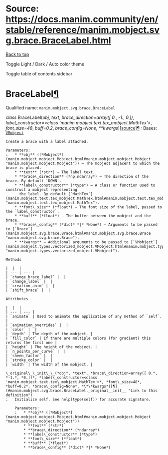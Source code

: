 # Source: https://docs.manim.community/en/stable/reference/manim.mobject.svg.brace.BraceLabel.html

[Back to top](#)

Toggle Light / Dark / Auto color theme

Toggle table of contents sidebar

BraceLabel[¶](#bracelabel "Link to this heading")
=================================================

Qualified name: `manim.mobject.svg.brace.BraceLabel`

*class* BraceLabel(*obj*, *text*, *brace\_direction=array([ 0.*, *-1.*, *0.])*, *label\_constructor=<class 'manim.mobject.text.tex\_mobject.MathTex'>*, *font\_size=48*, *buff=0.2*, *brace\_config=None*, *\*\*kwargs*)[[source]](../_modules/manim/mobject/svg/brace.html#BraceLabel)[¶](#manim.mobject.svg.brace.BraceLabel "Link to this definition")
:   Bases: [`VMobject`](manim.mobject.types.vectorized_mobject.VMobject.html#manim.mobject.types.vectorized_mobject.VMobject "manim.mobject.types.vectorized_mobject.VMobject")

    Create a brace with a label attached.

    Parameters:
    :   * **obj** ([*Mobject*](manim.mobject.mobject.Mobject.html#manim.mobject.mobject.Mobject "manim.mobject.mobject.Mobject")) – The mobject adjacent to which the brace is placed.
        * **text** (*str*) – The label text.
        * **brace\_direction** (*np.ndarray*) – The direction of the brace. By default `DOWN`.
        * **label\_constructor** (*type*) – A class or function used to construct a mobject representing
          the label. By default [`MathTex`](manim.mobject.text.tex_mobject.MathTex.html#manim.mobject.text.tex_mobject.MathTex "manim.mobject.text.tex_mobject.MathTex").
        * **font\_size** (*float*) – The font size of the label, passed to the `label_constructor`.
        * **buff** (*float*) – The buffer between the mobject and the brace.
        * **brace\_config** (*dict* *|* *None*) – Arguments to be passed to [`Brace`](manim.mobject.svg.brace.Brace.html#manim.mobject.svg.brace.Brace "manim.mobject.svg.brace.Brace").
        * **kwargs** – Additional arguments to be passed to [`VMobject`](manim.mobject.types.vectorized_mobject.VMobject.html#manim.mobject.types.vectorized_mobject.VMobject "manim.mobject.types.vectorized_mobject.VMobject").

    Methods

    |  |  |
    | --- | --- |
    | `change_brace_label` |  |
    | `change_label` |  |
    | `creation_anim` |  |
    | `shift_brace` |  |

    Attributes

    |  |  |
    | --- | --- |
    | `animate` | Used to animate the application of any method of `self`. |
    | `animation_overrides` |  |
    | `color` |  |
    | `depth` | The depth of the mobject. |
    | `fill_color` | If there are multiple colors (for gradient) this returns the first one |
    | `height` | The height of the mobject. |
    | `n_points_per_curve` |  |
    | `sheen_factor` |  |
    | `stroke_color` |  |
    | `width` | The width of the mobject. |

    \_original\_\_init\_\_(*obj*, *text*, *brace\_direction=array([ 0.*, *-1.*, *0.])*, *label\_constructor=<class 'manim.mobject.text.tex\_mobject.MathTex'>*, *font\_size=48*, *buff=0.2*, *brace\_config=None*, *\*\*kwargs*)[¶](#manim.mobject.svg.brace.BraceLabel._original__init__ "Link to this definition")
    :   Initialize self. See help(type(self)) for accurate signature.

        Parameters:
        :   * **obj** ([*Mobject*](manim.mobject.mobject.Mobject.html#manim.mobject.mobject.Mobject "manim.mobject.mobject.Mobject"))
            * **text** (*str*)
            * **brace\_direction** (*ndarray*)
            * **label\_constructor** (*type*)
            * **font\_size** (*float*)
            * **buff** (*float*)
            * **brace\_config** (*dict* *|* *None*)